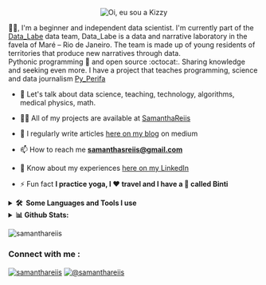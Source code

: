 <p align="center">
  <img src="https://github.com/SamanthaReiis/SamanthaReiis/blob/main/image_header.gif" alt="Oi, eu sou a Kizzy">
</p>


<p> 🙋🏽, I'm a beginner and independent data scientist.
I'm currently part of the <a href="https://datalabe.org/">Data_Labe</a> data team, Data_Labe is a data and narrative laboratory in the favela of Maré – Rio de Janeiro.
The team is made up of young residents of territories that produce new narratives through data. 
<br>Pythonic programming 🐍 and open source  :octocat:. 
Sharing knowledge and seeking even more. I have a project that teaches programming, science and data journalism <a href="https://instagram.com/py.perifa?utm_medium=copy_link">Py_Perifa</a></br></p>

-  💬 Let's talk about data science, teaching, technology, algorithms, medical physics, math.

- 👨‍💻 All of my projects are available at [SamanthaReiis](https://github.com/SamanthaReiis)

- 📝 I regularly write articles [here on my blog](https://samanthasreiis.medium.com/) on medium

- 📫 How to reach me **samanthasreiis@gmail.com**

- 📄 Know about my experiences [here on my LinkedIn](https://www.linkedin.com/in/samantha-reiis/)

- ⚡ Fun fact **I practice yoga, I ❤️ travel and I have a 🐶 called Binti**


<details>
  <summary><b>🛠️&nbsp;&nbsp;Some Languages&nbsp;and&nbsp;Tools I use</b></summary>
  <br/>
<p align="left"> <a href="https://getbootstrap.com" target="_blank"> <img src="https://raw.githubusercontent.com/devicons/devicon/master/icons/bootstrap/bootstrap-plain-wordmark.svg" alt="bootstrap" width="40" height="40"/> </a> <a href="https://www.chartjs.org" target="_blank"> <img src="https://www.chartjs.org/media/logo-title.svg" alt="chartjs" width="40" height="40"/> </a> <a href="https://d3js.org/" target="_blank"> <img src="https://raw.githubusercontent.com/devicons/devicon/master/icons/d3js/d3js-original.svg" alt="d3js" width="40" height="40"/> </a> <a href="https://www.djangoproject.com/" target="_blank"> <img src="https://raw.githubusercontent.com/devicons/devicon/master/icons/django/django-original.svg" alt="django" width="40" height="40"/> </a> <a href="https://flask.palletsprojects.com/" target="_blank"> <img src="https://www.vectorlogo.zone/logos/pocoo_flask/pocoo_flask-icon.svg" alt="flask" width="40" height="40"/> </a> <a href="https://git-scm.com/" target="_blank"> <img src="https://www.vectorlogo.zone/logos/git-scm/git-scm-icon.svg" alt="git" width="40" height="40"/> </a> <a href="https://www.w3.org/html/" target="_blank"> <img src="https://raw.githubusercontent.com/devicons/devicon/master/icons/html5/html5-original-wordmark.svg" alt="html5" width="40" height="40"/> </a> <a href="https://www.linux.org/" target="_blank"> <img src="https://raw.githubusercontent.com/devicons/devicon/master/icons/linux/linux-original.svg" alt="linux" width="40" height="40"/> </a> <a href="https://www.python.org" target="_blank"> <img src="https://raw.githubusercontent.com/devicons/devicon/master/icons/python/python-original.svg" alt="python" width="40" height="40"/> </a> <a href="https://scikit-learn.org/" target="_blank"> <img src="https://upload.wikimedia.org/wikipedia/commons/0/05/Scikit_learn_logo_small.svg" alt="scikit_learn" width="40" height="40"/> </a> <a href="https://www.selenium.dev" target="_blank"> <img src="https://raw.githubusercontent.com/detain/svg-logos/780f25886640cef088af994181646db2f6b1a3f8/svg/selenium-logo.svg" alt="selenium" width="40" height="40"/> </a> </p>
</details>

<details>
  <summary><b>📊 Github Stats:</b></summary>
  <br/>

<p>&nbsp;<img align="center" src="https://github-readme-stats.vercel.app/api?username=samanthareiis&show_icons=true&locale=en" alt="samanthareiis" /></p>

<p><img align="center" src="https://github-readme-streak-stats.herokuapp.com/?user=samanthareiis&" alt="samanthareiis" /></p>
</details>

<p align="left"> <img src="https://komarev.com/ghpvc/?username=samanthareiis&label=Profile%20views&color=0e75b6&style=flat" alt="samanthareiis" /> </p>


<h3 align="left">Connect with me :</h3>
<p align="left">
<a href="https://twitter.com/samanthareiis" target="blank"><img align="center" src="https://raw.githubusercontent.com/rahuldkjain/github-profile-readme-generator/master/src/images/icons/Social/twitter.svg" alt="samanthareiis" height="30" width="40" /></a>
<a href="https://instagram.com/@samanthareiis" target="blank"><img align="center" src="https://raw.githubusercontent.com/rahuldkjain/github-profile-readme-generator/master/src/images/icons/Social/instagram.svg" alt="@samanthareiis" height="30" width="40" /></a>
</p>


<!--
**SamanthaReiis/SamanthaReiis** is a ✨ _special_ ✨ repository because its `README.md` (this file) appears on your GitHub profile.

Here are some ideas to get you started:

- 🔭 I’m currently working on ...
- 🌱 I’m currently learning ...
- 👯 I’m looking to collaborate on ...
- 🤔 I’m looking for help with ...
- 💬 Ask me about ...
- 📫 How to reach me: ...
- 😄 Pronouns: ...
- ⚡ Fun fact: ...
-->
